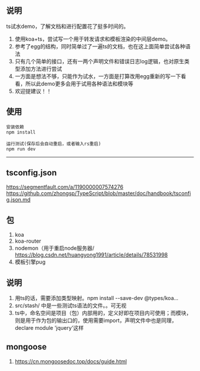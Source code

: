 ## 说明

ts试水demo，了解文档和进行配置花了挺多时间的。

1. 使用koa+ts，尝试写一个用于转发请求和模板渲染的中间层demo。
2. 参考了egg的结构，同时简单过了一遍ts的文档，也在这上面简单尝试各种语法
3. 只有几个简单的接口，还有一两个声明文件和错误日志log逻辑，也对原生类型添加方法进行尝试
4. 一方面是想法不够，只能作为试水，一方面是打算改用egg重新的写一下看看，所以此demo更多会用于试用各种语法和模块等
5. 欢迎提建议！！

## 使用

```
安装依赖
npm install

运行测试(保存后会自动重启，或者输入rs重启)
npm run dev
```
***

## tsconfig.json
https://segmentfault.com/a/1190000007574276
https://github.com/zhongsp/TypeScript/blob/master/doc/handbook/tsconfig.json.md

## 包
1. koa
2. koa-router
3. nodemon（用于重启node服务器/  https://blog.csdn.net/huangyong1991/article/details/78531998
4. 模板引擎pug

## 说明
1. 用ts的话，需要添加类型映射。npm install --save-dev @types/koa...
2. src/stash/ 中是一些测试ts语法的文件。。可无视
3. ts中，命名空间是项目（包）内部用的，定义好即在项目内可使用；而模块，则是用于作为包的输出口的，使用需要import，声明文件中也是同理，declare module 'jquery'这样

## mongoose
1. https://cn.mongoosedoc.top/docs/guide.html